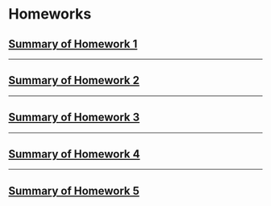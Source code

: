 # Homeworks 


## [Summary of Homework 1](https://github.com/MarkShinozaki/CPTS327-CyberSecurity-CryptoGraphy/tree/Homeworks/HW01)


--- 

## [Summary of Homework 2](https://github.com/MarkShinozaki/CPTS327-CyberSecurity-CryptoGraphy/tree/Homeworks/HW02)




--- 

## [Summary of Homework 3](https://github.com/MarkShinozaki/CPTS327-CyberSecurity-CryptoGraphy/tree/Homeworks/HW03)



---

## [Summary of Homework 4](https://github.com/MarkShinozaki/CPTS327-CyberSecurity-CryptoGraphy/tree/Homeworks/HW04)



---

## [Summary of Homework 5](https://github.com/MarkShinozaki/CPTS327-CyberSecurity-CryptoGraphy/tree/Homeworks/HW05)
















